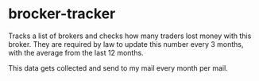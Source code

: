 # brocker-tracker

Tracks a list of brokers and checks how many traders lost money with this broker.
They are required by law to update this number every 3 months, with the average from the last 12 months.

This data gets collected and send to my mail every month per mail.
